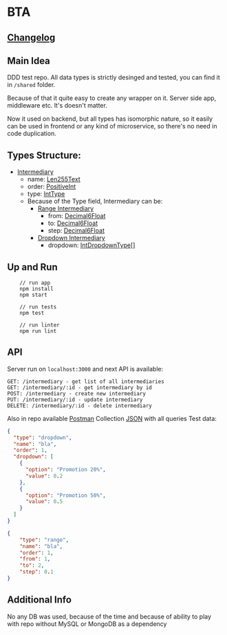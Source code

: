 # BTA
## [Changelog](CHANGELOG.md)

## Main Idea
DDD test repo. All data types is strictly desinged and tested, you can find it in `/shared` folder.

Because of that it quite easy to create any wrapper on it. Server side app, middleware etc. It's doesn't matter.

Now it used on backend, but all types has isomorphic nature, so it easily can be used in frontend or any kind of microservice, so there's no need in code duplication.

## Types Structure:
* [Intermediary](_/shared/AbstractIntermediary.ts)
  * name: [Len255Text](_/shared/Len255Text.ts)
  * order: [PositiveInt](_/shared/PositiveInt.ts)
  * type: [IntType](_/shared/IntermediaryType.ts)
  * Because of the Type field, Intermediary can be:
    * [Range Intermediary](_/shared/RangeIntermediary.ts)
      * from: [Decimal6Float](_/shared/Decimal6Float.ts)
      * to: [Decimal6Float](_/shared/Decimal6Float.ts)
      * step: [Decimal6Float](_/shared/Decimal6Float.ts)
    * [Dropdown Intermediary](_/shared/DropdownIntermediary.ts)
      * dropdown: [IntDropdownType\[\]](_/shared/IntDropdownType.ts)

## Up and Run
```
    // run app
    npm install
    npm start
    
    // run tests
    npm test
    
    // run linter
    npm run lint
```

## API
Server run on `localhost:3000` and next API is available:
```text
GET: /intermediary - get list of all intermediaries
GET: /intermediary/:id - get intermediary by id
POST: /intermediary - create new intermediary
PUT: /intermediary/:id - update intermediary
DELETE: /intermediary/:id - delete intermediary
```
Also in repo available [Postman](https://www.postman.com/) Collection [JSON](BTA.postman_collection.json) with all queries
Test data:
```json
{
  "type": "dropdown",
  "name": "bla",
  "order": 1,
  "dropdown": [
    {
      "option": "Promotion 20%",
      "value": 0.2
    },
    {
      "option": "Promotion 50%",
      "value": 0.5
    }
  ]
}

```
```json
{
    "type": "range",
    "name": "bla",
    "order": 1,
    "from": 1,
    "to": 2,
    "step": 0.1
}
```

## Additional Info
No any DB was used, because of the time and because of ability to play with repo without MySQL or MongoDB as a dependency